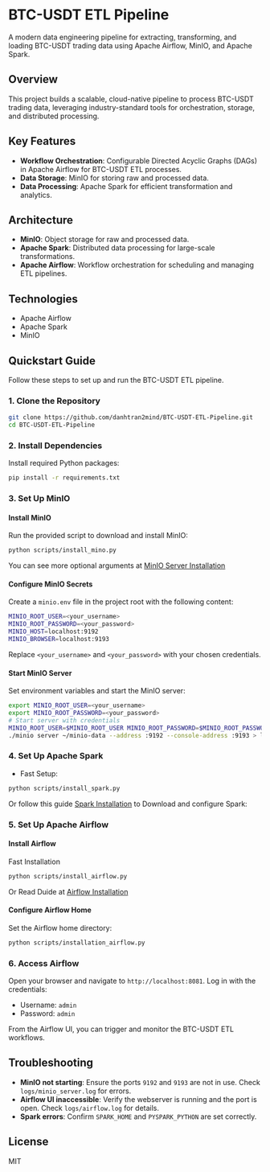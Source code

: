 
# BTC-USDT ETL Pipeline

A modern data engineering pipeline for extracting, transforming, and loading BTC-USDT trading data using Apache Airflow, MinIO, and Apache Spark.

## Overview

This project builds a scalable, cloud-native pipeline to process BTC-USDT trading data, leveraging industry-standard tools for orchestration, storage, and distributed processing.

## Key Features

- **Workflow Orchestration**: Configurable Directed Acyclic Graphs (DAGs) in Apache Airflow for BTC-USDT ETL processes.
- **Data Storage**: MinIO for storing raw and processed data.
- **Data Processing**: Apache Spark for efficient transformation and analytics.

## Architecture

- **MinIO**: Object storage for raw and processed data.
- **Apache Spark**: Distributed data processing for large-scale transformations.
- **Apache Airflow**: Workflow orchestration for scheduling and managing ETL pipelines.

## Technologies

- Apache Airflow
- Apache Spark
- MinIO

## Quickstart Guide

Follow these steps to set up and run the BTC-USDT ETL pipeline.

### 1. Clone the Repository

```bash
git clone https://github.com/danhtran2mind/BTC-USDT-ETL-Pipeline.git
cd BTC-USDT-ETL-Pipeline
```

### 2. Install Dependencies

Install required Python packages:

```bash
pip install -r requirements.txt
```

### 3. Set Up MinIO

#### Install MinIO

Run the provided script to download and install MinIO:

```bash
python scripts/install_mino.py
```

You can see more optional arguments at [MinIO Server Installation](docs/install_minio_server.md)

#### Configure MinIO Secrets

Create a `minio.env` file in the project root with the following content:

```bash
MINIO_ROOT_USER=<your_username>
MINIO_ROOT_PASSWORD=<your_password>
MINIO_HOST=localhost:9192
MINIO_BROWSER=localhost:9193
```

Replace `<your_username>` and `<your_password>` with your chosen credentials.

#### Start MinIO Server

Set environment variables and start the MinIO server:

```bash
export MINIO_ROOT_USER=<your_username>
export MINIO_ROOT_PASSWORD=<your_password>
# Start server with credentials
MINIO_ROOT_USER=$MINIO_ROOT_USER MINIO_ROOT_PASSWORD=$MINIO_ROOT_PASSWORD \
./minio server ~/minio-data --address :9192 --console-address :9193 > logs/minio_server.log 2>&1 &
```

### 4. Set Up Apache Spark
- Fast Setup:
```bash
python scripts/install_spark.py
```
Or follow this guide [Spark Installation](docs/install_spark.md) to Download and configure Spark:



### 5. Set Up Apache Airflow

#### Install Airflow

Fast Installation

```bash
python scripts/install_airflow.py
```
Or Read Duide at [Airflow Installation](docs/install_airflow.md)


#### Configure Airflow Home

Set the Airflow home directory:
```bash
python scripts/installation_airflow.py
```

### 6. Access Airflow

Open your browser and navigate to `http://localhost:8081`. Log in with the credentials:
- Username: `admin`
- Password: `admin`

From the Airflow UI, you can trigger and monitor the BTC-USDT ETL workflows.

## Troubleshooting

- **MinIO not starting**: Ensure the ports `9192` and `9193` are not in use. Check `logs/minio_server.log` for errors.
- **Airflow UI inaccessible**: Verify the webserver is running and the port is open. Check `logs/airflow.log` for details.
- **Spark errors**: Confirm `SPARK_HOME` and `PYSPARK_PYTHON` are set correctly.

## License

MIT

